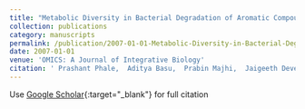```yaml
---
title: "Metabolic Diversity in Bacterial Degradation of Aromatic Compounds"
collection: publications
category: manuscripts
permalink: /publication/2007-01-01-Metabolic-Diversity-in-Bacterial-Degradation-of-Aromatic-Compounds
date: 2007-01-01
venue: 'OMICS: A Journal of Integrative Biology'
citation: ' Prashant Phale,  Aditya Basu,  Prabin Majhi,  Jaigeeth Deveryshetty,  C. Vamsee-Krishna,  Rahul Shrivastava, &quot;Metabolic Diversity in Bacterial Degradation of Aromatic Compounds.&quot; OMICS: A Journal of Integrative Biology, 2007.'
---
```

Use [Google Scholar](https://scholar.google.com/scholar?q=Metabolic+Diversity+in+Bacterial+Degradation+of+Aromatic+Compounds){:target="_blank"} for full citation